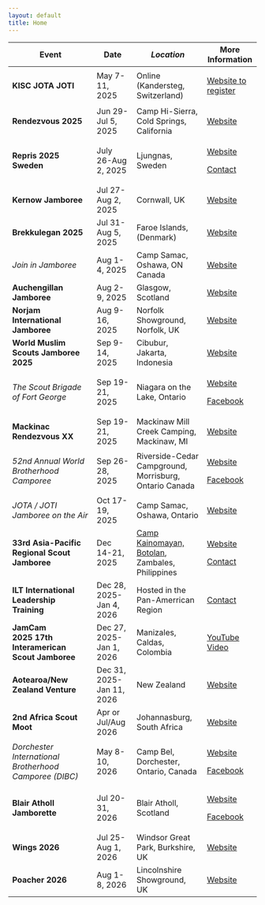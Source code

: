 ```yaml
---
layout: default
title: Home
---
```


<table class="table table-striped" width="100%">
    <thead>
        <tr>
            <th class="Event"><strong>Event </strong></th>
            <th class="Date"><strong>Date </strong></th>
            <th class="Location"><em><strong>Location</strong></em></th>
            <th class="Moreinfo"><strong>More Information </strong></th>
        </tr>
    </thead>
    <tbody>
        <tr>
            <td class="Event"><strong>KISC JOTA JOTI</strong></td>
            <td class="Date">May 7-11, 2025</td>
            <td class="Location">Online (Kandersteg, Switzerland)</td>
            <td class="Moreinfo">
                <p>
                    <a href="https://jotajoti.kisc.ch/" target="_blank" rel="noopener noreferrer">Website to register</a>
                </p>
            </td>
        </tr>
        <tr>
            <td class="Event"><strong>Rendezvous 2025</strong></td>
            <td class="Date">Jun 29- Jul 5, 2025</td>
            <td class="Location">Camp Hi-Sierra, Cold Springs, California</td>
            <td class="Moreinfo">
                <a href="https://www.ir2025.us/" target="_blank" rel="noopener noreferrer">Website</a>
            </td>
        </tr>
        <tr>
            <td class="Event"><strong>Repris 2025 Sweden</strong></td>
            <td class="Date">July 26-Aug 2, 2025</td>
            <td class="Location">Ljungnas, Sweden</td>
            <td class="Moreinfo">
                <p>
                    <a href="https://repris2025.scout.se/international-scouts/" target="_blank" rel="noopener noreferrer">Website</a>
                </p>
                <p>
                    <a href="mailto:brian.wick@scouts.ca" target="_blank" rel="noopener noreferrer">Contact</a>
                </p>
            </td>
        </tr>
        <tr>
            <td class="Event"><strong>Kernow Jamboree</strong></td>
            <td class="Date">Jul 27-Aug 2, 2025</td>
            <td class="Location">Cornwall, UK</td>
            <td class="Moreinfo">
                <a href="https://kernowjamboree.org.uk/" target="_blank" rel="noopener noreferrer">Website</a>
            </td>
        </tr>
        <tr>
            <td class="Event"><strong>Brekkulegan&nbsp;2025</strong></td>
            <td class="Date">Jul 31-Aug 5, 2025</td>
            <td class="Location">Faroe Islands, (Denmark)</td>
            <td class="Moreinfo">
                <a href="https://www.brekkulegan.com/" target="_blank" rel="noopener noreferrer">Website</a>
            </td>
        </tr>
        <tr>
            <td class="Event"><em>Join in Jamboree</em></td>
            <td class="Date">Aug 1-4, 2025</td>
            <td class="Location">Camp Samac, Oshawa, ON Canada</td>
            <td class="Moreinfo">
                <a href="http://www.joininjamboree.ca" target="_blank" rel="noopener noreferrer">Website</a>
            </td>
        </tr>
        <tr>
            <td class="Event"><strong>Auchengillan Jamboree</strong></td>
            <td class="Date">Aug 2-9, 2025</td>
            <td class="Location">Glasgow, Scotland</td>
            <td class="Moreinfo">
                <a href="https://www.aj25.co.uk/" target="_blank" rel="noopener noreferrer">Website</a>
            </td>
        </tr>
        <tr>
            <td class="Event"><strong>Norjam International Jamboree</strong></td>
            <td class="Date">Aug 9-16, 2025</td>
            <td class="Location">Norfolk Showground, Norfolk, UK</td>
            <td class="Moreinfo">
                <a href="https://www.norjam.org.uk/" target="_blank" rel="noopener noreferrer">Website</a>
            </td>
        </tr>
        <tr>
            <td class="Event"><strong>World Muslim Scouts Jamboree 2025</strong></td>
            <td class="Date">Sep 9-14, 2025</td>
            <td class="Location">Cibubur, Jakarta, Indonesia</td>
            <td class="Moreinfo">
                <a href="https://wmsjamboree-gontor.org/" target="_blank" rel="noopener noreferrer">Website</a>
            </td>
        </tr>
        <tr>
            <td class="Event"><em>The Scout Brigade of Fort George</em></td>
            <td class="Date">Sep 19-21, 2025</td>
            <td class="Location">Niagara on the Lake, Ontario</td>
            <td class="Moreinfo">
                <p>
                    <a href="https://sbfg.scouter.ca/" target="_blank" rel="noopener noreferrer">Website</a>
                </p>
                <p>
                    <a href="https://www.facebook.com/scoutbrigadefortgeorge" target="_blank" rel="noopener noreferrer">Facebook</a>
                </p>
            </td>
        </tr>
        <tr>
            <td class="Event"><strong>Mackinac Rendezvous XX</strong></td>
            <td class="Date">Sep 19-21, 2025</td>
            <td class="Location">Mackinaw Mill Creek Camping, Mackinaw, MI</td>
            <td class="Moreinfo">
                <a href="https://michiganscouting.org/macrendezvous/" target="_blank" rel="noopener noreferrer">Website</a>
            </td>
        </tr>
        <tr>
            <td class="Event"><em>52nd Annual World Brotherhood Camporee</em></td>
            <td class="Date">Sep 26-28, 2025</td>
            <td class="Location">Riverside-Cedar Campground, Morrisburg, Ontario Canada</td>
            <td class="Moreinfo">
                <p>
                    <a href="https://brotherhoodcamporee.ca/" target="_blank" rel="noopener noreferrer">Website</a>
                </p>
                <p>
                    <a href="https://www.facebook.com/BHoodCamp/" target="_blank" rel="noopener noreferrer">Facebook</a>
                </p>
            </td>
        </tr>
        <tr>
            <td class="Event"><em>JOTA / JOTI Jamboree on the Air</em></td>
            <td class="Date">Oct 17-19, 2025</td>
            <td class="Location">Camp Samac, Oshawa, Ontario</td>
            <td class="Moreinfo">
                <p>
                    <a href="http://www.jota.ca" target="_blank" rel="noopener noreferrer">Website</a>
                </p>
            </td>
        </tr>
        <tr>
            <td class="Event"><strong>33rd Asia-Pacific Regional Scout Jamboree</strong></td>
            <td class="Date">Dec 14-21, 2025</td>
            <td class="Location"><a href="https://en.wikipedia.org/wiki/Botolan" target="_blank" rel="noopener noreferrer">Camp Kainomayan, Botolan</a>, Zambales, Philippines</td>
            <td class="Moreinfo">
                <p>
                    <a href="https://treehouse.scout.org/33rdAPRJamboree" target="_blank" rel="noopener noreferrer">Website</a>
                </p>
                <p>
                    <a href="mailto:brian.wick@scouts.ca?subject=33rd Asia Pacific Jamboree Philippines" target="_blank" rel="noopener noreferrer">Contact</a>
                </p>
            </td>
        </tr>
        <tr>
            <td class="Event"><strong>ILT International Leadership Training</strong></td>
            <td class="Date">Dec 28, 2025-Jan 4, 2026</td>
            <td class="Location">Hosted in the Pan-Amerrican Region</td>
            <td class="Moreinfo">
                <a href="mailto:international@scouts.ca" target="_blank" rel="noopener noreferrer">Contact</a>
            </td>
        </tr>
        <tr>
            <td class="Event"><strong>JamCam 2025&nbsp;17th Interamerican Scout Jamboree</strong></td>
            <td class="Date">Dec 27, 2025-Jan 1, 2026</td>
            <td class="Location">Manizales, Caldas, Colombia</td>
            <td class="Moreinfo">
                <a href="https://www.youtube.com/watch?v=rw-42ivbfUU" target="_blank" rel="noopener noreferrer">YouTube Video</a>
            </td>
        </tr>
        <tr>
            <td class="Event"><strong>Aotearoa/New Zealand Venture</strong></td>
            <td class="Date">Dec 31, 2025-Jan 11, 2026</td>
            <td class="Location">New Zealand</td>
            <td class="Moreinfo">
                <a href="https://venture.scouts.nz/" target="_blank" rel="noopener noreferrer">Website</a>
            </td>
        </tr>
        <tr>
            <td class="Event"><strong>2nd Africa Scout Moot</strong></td>
            <td class="Date">Apr or Jul/Aug 2026</td>
            <td class="Location">Johannasburg, South Africa</td>
            <td class="Moreinfo">
                <a href="https://www.scouts.org.za/2024/02/14/get-ready-for-the-2nd-africa-rover-moot-2026/" target="_blank" rel="noopener noreferrer">Website</a>
            </td>
        </tr>
        <tr>
            <td class="Event"><em>Dorchester International Brotherhood Camporee (DIBC)</em></td>
            <td class="Date">May 8-10, 2026</td>
            <td class="Location">Camp Bel, Dorchester, Ontario, Canada</td>
            <td class="Moreinfo">
                <p>
                    <a href="https://www.dibccamp.com/" target="_blank" rel="noopener noreferrer">Website</a>
                </p>
                <p>
                    <a href="https://www.facebook.com/DIBCamporee" target="_blank" rel="noopener noreferrer">Facebook</a>
                </p>
            </td>
        </tr>
        <tr>
            <td class="Event"><strong>Blair Atholl Jamborette</strong></td>
            <td class="Date">Jul 20-31, 2026</td>
            <td class="Location">Blair Atholl, Scotland</td>
            <td class="Moreinfo">
                <p>
                    <a href="http://www.jamborette.org.uk" target="_blank" rel="noopener noreferrer">Website</a>
                </p>
                <p>
                    <a href="https://www.facebook.com/BAJamborette" target="_blank" rel="noopener noreferrer">Facebook</a>
                </p>
            </td>
        </tr>
        <tr>
            <td class="Event"><strong>Wings 2026</strong></td>
            <td class="Date">Jul 25-Aug 1, 2026</td>
            <td class="Location">Windsor Great Park, Burkshire, UK</td>
            <td class="Moreinfo">
                <a href="https://wingsjamboree.org.uk/" target="_blank" rel="noopener noreferrer">Website</a>
            </td>
        </tr>
        <tr>
            <td class="Event"><strong>Poacher 2026</strong></td>
            <td class="Date">Aug 1-8, 2026</td>
            <td class="Location">Lincolnshire Showground, UK</td>
            <td class="Moreinfo">
                <a href="https://blog.poacher.org.uk/listing/introducing-poacher-2026">Website</a>
            </td>
        </tr>
    </tbody>
    
</table>